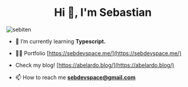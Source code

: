 <h1 align="center">Hi 👋, I'm Sebastian</h1>



<p align="left"> <img src="https://komarev.com/ghpvc/?username=sebiten&label=Profile%20views&color=0e75b6&style=flat" alt="sebiten" /> </p>


- 🌱 I’m currently learning **Typescript.**

- 👨‍💻 Portfolio [https://sebdevspace.me/](https://sebdevspace.me/)

- Check my blog! [https://abelardo.blog/](https://abelardo.blog/)

- 📫 How to reach me **sebdevspace@gmail.com**


